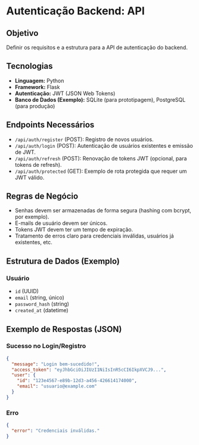 # Autenticação Backend: API

## Objetivo
Definir os requisitos e a estrutura para a API de autenticação do backend.

## Tecnologias
*   **Linguagem:** Python
*   **Framework:** Flask
*   **Autenticação:** JWT (JSON Web Tokens)
*   **Banco de Dados (Exemplo):** SQLite (para prototipagem), PostgreSQL (para produção)

## Endpoints Necessários
*   `/api/auth/register` (POST): Registro de novos usuários.
*   `/api/auth/login` (POST): Autenticação de usuários existentes e emissão de JWT.
*   `/api/auth/refresh` (POST): Renovação de tokens JWT (opcional, para tokens de refresh).
*   `/api/auth/protected` (GET): Exemplo de rota protegida que requer um JWT válido.

## Regras de Negócio
*   Senhas devem ser armazenadas de forma segura (hashing com bcrypt, por exemplo).
*   E-mails de usuário devem ser únicos.
*   Tokens JWT devem ter um tempo de expiração.
*   Tratamento de erros claro para credenciais inválidas, usuários já existentes, etc.

## Estrutura de Dados (Exemplo)
### Usuário
*   `id` (UUID)
*   `email` (string, único)
*   `password_hash` (string)
*   `created_at` (datetime)

## Exemplo de Respostas (JSON)
### Sucesso no Login/Registro
```json
{
  "message": "Login bem-sucedido!",
  "access_token": "eyJhbGciOiJIUzI1NiIsInR5cCI6IkpXVCJ9...",
  "user": {
    "id": "123e4567-e89b-12d3-a456-426614174000",
    "email": "usuario@example.com"
  }
}
```
### Erro
```json
{
  "error": "Credenciais inválidas."
}
```

